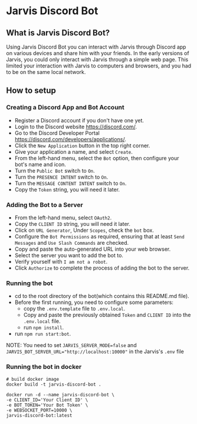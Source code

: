 # Jarvis Discord Bot

## What is Jarvis Discord Bot?

Using Jarvis Discord Bot you can interact with Jarvis through Discord app on various devices and share him with your friends. In the early versions of Jarvis, you could only interact with Jarvis through a simple web page. This limited your interaction with Jarvis to computers and browsers, and you had to be on the same local network.

## How to setup

### Creating a Discord App and Bot Account

- Register a Discord account if you don't have one yet.
- Login to the Discord website https://discord.com/.
- Go to the Discord Developer Portal https://discord.com/developers/applications/.
- Click the `New Application` button in the top right corner.
- Give your application a name, and select `Create`.
- From the left-hand menu, select the `Bot` option, then configure your bot's name and icon.
- Turn the `Public Bot` switch to `On`.
- Turn the `PRESENCE INTENT` switch to `On`.
- Turn the `MESSAGE CONTENT INTENT` switch to `On`.
- Copy the `Token` string, you will need it later.

### Adding the Bot to a Server

- From the left-hand menu, select `OAuth2`.
- Copy the `CLIENT ID` string, you will need it later.
- Click on `URL Generator`, Under `Scopes`, check the `bot` box.
- Configure the `Bot Permissions` as required, ensuring that at least `Send Messages` and `Use Slash Commands` are checked.
- Copy and paste the auto-generated URL into your web browser.
- Select the server you want to add the bot to.
- Verify yourself with `I am not a robot`.
- Click `Authorize` to complete the process of adding the bot to the server.

### Running the bot

- cd to the root directory of the bot(which contains this README.md file).
- Before the first running, you need to configure some parameters:
  - copy the `.env.template` file to `.env.local`.
  - Copy and paste the previously obtained `Token` and `CLIENT ID` into the `.env.local` file.
  - run `npm install`.
- run `npm run start:bot`.

NOTE: You need to set `JARVIS_SERVER_MODE=false` and `JARVIS_BOT_SERVER_URL="http://localhost:10000"` in the Jarvis's `.env` file
### Running the bot in docker
```
# build docker image
docker build -t jarvis-discord-bot .

docker run -d --name jarvis-discord-bot \
-e CLIENT_ID='Your Client ID' \
-e BOT_TOKEN='Your Bot Token' \
-e WEBSOCKET_PORT=10000 \
jarvis-discord-bot:latest
```